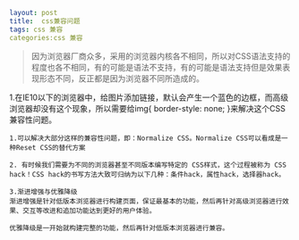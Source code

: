 ```yaml
layout: post
title:  css兼容问题
tags: css 兼容
categories:css 兼容
```

> 因为浏览器厂商众多，采用的浏览器内核各不相同，所以对CSS语法支持的程度也各不相同，有的可能是语法不支持，有的可能是语法支持但是效果表现形态不同，反正都是因为浏览器不同所造成的。


1.在IE10以下的浏览器中，给图片添加链接，默认会产生一个蓝色的边框，而高级浏览器却没有这个现象，所以需要给img{ border-style: none; }来解决这个CSS兼容性问题。

```
1.可以解决大部分这样的兼容性问题，即：Normalize CSS。Normalize CSS可以看成是一种Reset CSS的替代方案

2. 有时候我们需要为不同的浏览器甚至不同版本编写特定的 CSS样式，这个过程被称为 CSS hack！CSS hack的书写方法大致可归纳为以下几种：条件hack，属性hack，选择器hack。

3.渐进增强与优雅降级 
渐进增强是针对低版本浏览器进行构建页面，保证最基本的功能，然后再针对高级浏览器进行效果、交互等改进和追加功能达到更好的用户体验。

优雅降级是一开始就构建完整的功能，然后再针对低版本浏览器进行兼容。
```
